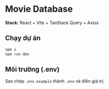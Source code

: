 # Movie Database

**Stack:** React + Vite + TanStack Query + Axios

## Chạy dự án
```bash
npm i
npm run dev
```

## Môi trường (.env)
Sao chép `.env.example` thành `.env` và điền giá trị.
